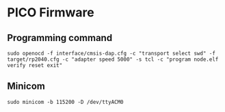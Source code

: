 # PICO Firmware

## Programming command
`sudo openocd -f interface/cmsis-dap.cfg -c "transport select swd" -f target/rp2040.cfg -c "adapter speed 5000" -s tcl -c "program node.elf verify reset exit"`

## Minicom
`sudo minicom -b 115200 -D /dev/ttyACM0`
